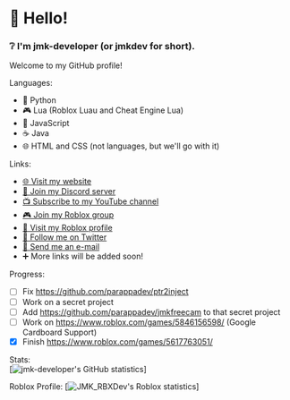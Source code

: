 # 👋 Hello!
### ❔ I'm jmk-developer (or jmkdev for short).

Welcome to my GitHub profile!

Languages:
- 🐍 Python
- 🎮 Lua (Roblox Luau and Cheat Engine Lua)
- 📜 JavaScript
- ☕ Java
- 🌐 HTML and CSS (not languages, but we'll go with it)

Links:
- [🌐 Visit my website](https://redirects.jmksite.dev/sites/home)
- [💬 Join my Discord server](http://redirects.jmksite.dev/links/discord/)
- [📺 Subscribe to my YouTube channel](http://redirects.jmksite.dev/links/youtube/)
- [🎮 Join my Roblox group](http://redirects.jmksite.dev/links/robloxgroup/)
- [🏓 Visit my Roblox profile](http://redirects.jmksite.dev/links/roblox/)
- [📢 Follow me on Twitter](http://redirects.jmksite.dev/links/twitterfollow/)
- [📧 Send me an e-mail](http://redirects.jmksite.dev/links/email/)
- ➕ More links will be added soon!

Progress:
- [ ] Fix https://github.com/parappadev/ptr2inject
- [ ] Work on a secret project
- [ ] Add https://github.com/parappadev/jmkfreecam to that secret project
- [ ] Work on https://www.roblox.com/games/5846156598/ (Google Cardboard Support)
- [x] Finish https://www.roblox.com/games/5617763051/

Stats:  
[![jmk-developer's GitHub statistics](https://github-readme-stats.vercel.app/api?username=jmk-developer&count_private=true&show_icons=true)]

Roblox Profile:
[![JMK_RBXDev's Roblox statistics](https://jmk-py-test.glitch.me/?userid=576059883)]
